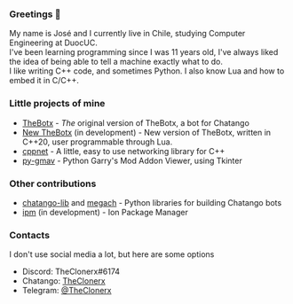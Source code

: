 ### Greetings 👋

My name is José and I currently live in Chile, studying Computer Engineering at DuocUC.<br/>
I've been learning programming since I was 11 years old, I've always liked the idea of being able to tell a machine exactly what to do.<br/>
I like writing C++ code, and sometimes Python. I also know Lua and how to embed it in C/C++.<br/>

### Little projects of mine
- [TheBotx](//github.com/TheClonerx/thebotx) - *The* original version of TheBotx, a bot for Chatango
- [New TheBotx](//github.com/TheClonerx/new-thebotx) (in development) - New version of TheBotx, written in C++20, user programmable through Lua.
- [cppnet](//github.com/TheClonerx/cppnet) - A little, easy to use networking library for C++
- [py-gmav](//github.com/TheClonerx/py-gmav) - Python Garry's Mod  Addon Viewer, using Tkinter

### Other contributions
- [chatango-lib](//github.com/neokuze/chatango-lib) and [megach](//github.com/LinkkG/megach) - Python libraries for building Chatango bots
- [ipm](//github.com/ionlang/ipm) (in development) - Ion Package Manager

### Contacts
I don't use social media a lot, but here are some options
- Discord: TheClonerx#6174
- Chatango: [TheClonerx](https://theclonerx.chatango.com)
- Telegram: [@TheClonerx](https://t.me/TheClonerx)
<!--
Welcome! Welcome to my profile!
You have chosen, or been chosen, to relocate to one of our finest remaining users.
I thought so much of my profile that I elected to establish my README.md here, in GitHub, so thoughtfully provided by our benefactors.
I've been proud to call this my home.
And so, whether you are here to stay, or passing through on your way to parts unknown - welcome.<br/>
It's safer here. 
-->
